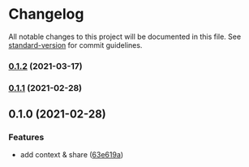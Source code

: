 # Changelog

All notable changes to this project will be documented in this file. See [standard-version](https://github.com/conventional-changelog/standard-version) for commit guidelines.

### [0.1.2](https://github.com/baizhiheizi/mixin-messenger-utils/compare/v0.1.1...v0.1.2) (2021-03-17)

### [0.1.1](https://github.com/baizhiheizi/mixin-messenger-utils/compare/v0.1.0...v0.1.1) (2021-02-28)

## 0.1.0 (2021-02-28)


### Features

* add context & share ([63e619a](https://github.com/baizhiheizi/mixin-utils/commit/63e619af8352295677bb704ff5ddc582a053839a))
